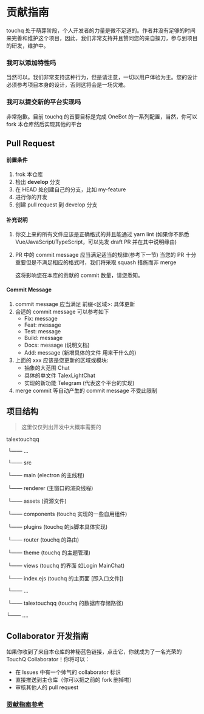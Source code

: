 # 贡献指南

touchq 处于萌芽阶段，个人开发者的力量是微不足道的。作者并没有足够的时间来完善和维护这个项目，因此，我们非常支持并且赞同您的亲自操刀，参与到项目的研发，维护中。



### 我可以添加特性吗

当然可以。我们非常支持这种行为，但是请注意，一切以用户体验为主。您的设计必须参考项目本身的设计，否则这将会是一场灾难。



### 我可以提交新的平台实现吗

非常抱歉。目前 touchq 的首要目标是完成 OneBot 的一系列配置，当然，你可以 fork 本仓库然后实现其他的平台



## Pull Request

#### 前置条件

1. frok 本仓库
2. 检出 **develop** 分支
3. 在 HEAD 处创建自己的分支，比如 my-feature
4. 进行你的开发
5. 创建 pull request 到 develop 分支

#### 补充说明

1. 你交上来的所有文件应该是正确格式的并且能通过 yarn lint (如果你不熟悉 Vue/JavaScript/TypeScript，可以先发 draft PR 并在其中说明缘由)

2. PR 中的 commit message 应当满足适当的规律(参考下一节) 当您的 PR 十分重要但是不满足相应的格式时，我们将采取 squash 措施而非 merge

   这将影响您在本库的贡献的 commit 数量，请您悉知。

#### Commit Message

1. commit message 应当满足 前缀<区域>: 具体更新
2. 合适的 commit message 可以参考如下
   - Fix<xxx>: message
   - Feat<xxx>: message
   - Test<xxx>: message
   - Build<xxx>: message
   - Docs<xxx>: message (说明文档)
   - Add<xxx>: message (新增具体的文件 用来干什么的)
3. 上面的 xxx 应该是您更新的区域或模块:
   - 抽象的大范围 Chat
   - 具体的单文件 TalexLightChat
   - 实现的新功能 Telegram (代表这个平台的实现)
4. merge commit 等自动产生的 commit message 不受此限制



## 项目结构

> 这里仅仅列出开发中大概率需要的

talextouchqq

​	└—— ...

​		└—— src

​			└—— main (electron 的主线程)

​			└—— renderer (主窗口的渲染线程)

​				└—— assets (资源文件)

​				└—— components (touchq 实现的一些自用组件)

​				└—— plugins (touchq 的js脚本具体实现)

​				└—— router (touchq 的路由)

​				└—— theme (touchq 的主题管理)

​				└—— views (touchq 的界面 如Login MainChat)

​			└—— index.ejs (touchq 的主页面 [即入口文件])

​		└—— ...

​		└—— talextouchqq (touchq 的数据库存储路径)

└—— ....



## Collaborator 开发指南

如果你收到了来自本仓库的神秘蓝色链接，点击它，你就成为了一名光荣的 TouchQ Collaborator！你将可以：

- 在 Issues 中有一个帅气的 collaborator 标识
- 直接推送到主仓库（你可以把之前的 fork 删掉啦）
- 审核其他人的 pull request

### [贡献指南参考](https://github.com/koishijs/koishi/blob/master/.github/contributing.md)
